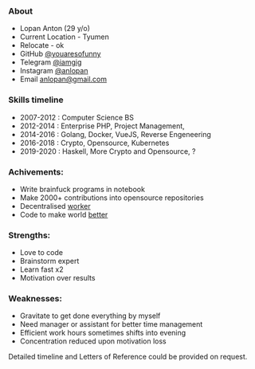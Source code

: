 ### About
* Lopan Anton (29 y/o)
* Current Location - Tyumen
* Relocate - ok 
* GitHub [@youaresofunny](https://github.com/youaresofunny)
* Telegram [@iamgig](https://t.me/iamgig)
* Instagram [@anlopan](http://instagram.com/anlopan)
* Email anlopan@gmail.com

###  Skills timeline
* 2007-2012 : Computer Science BS 
* 2012-2014 : Enterprise PHP, Project Management, 
* 2014-2016 : Golang, Docker, VueJS, Reverse Engeneering
* 2016-2018 : Crypto, Opensource, Kubernetes
* 2019-2020 : Haskell, More Crypto and Opensource, ?

### Achivements:
* Write brainfuck programs in notebook
* Make 2000+ contributions into opensource repositories
* Decentralised [worker](https://www.bitshares.foundation/workers/2018-08-trusty-community-ui-p1)
* Code to make world [better](https://github.com/MPH-Bali)

### Strengths: 
* Love to code
* Brainstorm expert
* Learn fast x2
* Motivation over results

### Weaknesses:
* Gravitate to get done everything by myself
* Need manager or assistant for better time management
* Efficient work hours sometimes shifts into evening
* Concentration reduced upon motivation loss

Detailed timeline and Letters of Reference could be provided on request.
